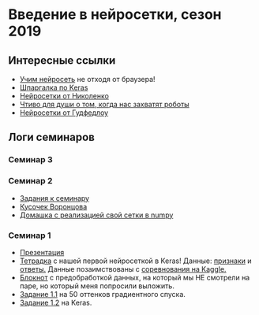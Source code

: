 # Введение в нейросетки, сезон 2019

## Интересные ссылки

* [Учим нейросеть](https://playground.tensorflow.org) не отходя от браузера!
* [Шпаргалка по Keras](https://github.com/FUlyankin/neural_networks/blob/master/HSE_2018/sem_2/Keras_Cheat_Sheet_Python.pdf)
* [Нейросетки от Николенко](https://yadi.sk/i/EIL8nVcLCzR80g)
* [Чтиво для души о том, когда нас захватят роботы](https://yadi.sk/i/zYNv-pLMYLZXfQ)
* [Нейросетки от Гудфедлоу](https://yadi.sk/i/NZIdukL2tpufBA)

## Логи семинаров

### Семинар 3

### Семинар 2

* [Задания к семинару](https://github.com/FUlyankin/neural_networks/blob/master/HSE_2019/sem_2/NN_sem.pdf)
* [Кусочек Воронцова](https://github.com/FUlyankin/neural_networks/blob/master/HSE_2019/sem_2/Нейросети_кусочек_Вороцова.pdf)
* [Домашка с реализацией свой сетки в numpy]( )


### Семинар 1

* [Презентация](https://github.com/FUlyankin/neural_networks/blob/master/HSE_2019/sem_1/nn_slides_1.pdf)
* [Тетрадка](https://nbviewer.jupyter.org/github/FUlyankin/neural_networks/blob/master/HSE_2019/sem_1/Keras_classification_intro.ipynb) с нашей первой нейросеткой в Keras! Данные: [признаки](https://github.com/FUlyankin/neural_networks/blob/master/HSE_2019/sem_1/X_cat.csv) и [ответы.](https://github.com/FUlyankin/neural_networks/blob/master/HSE_2019/sem_1/y_cat.csv) Данные позаимствованы с [соревнования на Kaggle.](https://www.kaggle.com/c/shelter-animal-outcomes)
* [Блокнот](https://nbviewer.jupyter.org/github/FUlyankin/neural_networks/blob/master/HSE_2019/sem_1/original_cats/cats_data_prep.ipynb) с предобработкой данных, на который мы НЕ смотрели на паре, но который меня попросили выложить.
* [Задание 1.1](https://nbviewer.jupyter.org/github/FUlyankin/neural_networks/blob/master/HSE_2019/sem_1/Homework/hw1_part1_gradient.ipynb) на 50 оттенков градиентного спуска.
* [Задание 1.2](https://nbviewer.jupyter.org/github/FUlyankin/neural_networks/blob/master/HSE_2019/sem_1/Homework/hw_1_part2_keras.ipynb) на Keras.
